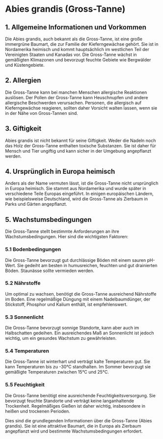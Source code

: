 # Abies grandis (Gross-Tanne)

## 1. Allgemeine Informationen und Vorkommen
Die Abies grandis, auch bekannt als die Gross-Tanne, ist eine große immergrüne Baumart, die zur Familie der Kieferngewächse gehört. Sie ist in Nordamerika heimisch und kommt hauptsächlich im westlichen Teil der Vereinigten Staaten und Kanadas vor. Die Gross-Tanne wächst in gemäßigten Klimazonen und bevorzugt feuchte Gebiete wie Bergwälder und Küstengebiete.

## 2. Allergien
Die Gross-Tanne kann bei manchen Menschen allergische Reaktionen auslösen. Der Pollen der Gross-Tanne kann Heuschnupfen und andere allergische Beschwerden verursachen. Personen, die allergisch auf Kieferngewächse reagieren, sollten daher Vorsicht walten lassen, wenn sie in der Nähe von Gross-Tannen sind.

## 3. Giftigkeit
Abies grandis ist nicht bekannt für seine Giftigkeit. Weder die Nadeln noch das Holz der Gross-Tanne enthalten toxische Substanzen. Sie ist daher für Mensch und Tier ungiftig und kann sicher in der Umgebung angepflanzt werden.

## 4. Ursprünglich in Europa heimisch
Anders als der Name vermuten lässt, ist die Gross-Tanne nicht ursprünglich in Europa heimisch. Sie stammt aus Nordamerika und wurde später in verschiedene Teile Europas eingeführt. In einigen europäischen Ländern, wie beispielsweise Deutschland, wird die Gross-Tanne als Zierbaum in Parks und Gärten angepflanzt.

## 5. Wachstumsbedingungen
Die Gross-Tanne stellt bestimmte Anforderungen an ihre Wachstumsbedingungen. Hier sind die wichtigsten Faktoren:

### 5.1 Bodenbedingungen
Die Gross-Tanne bevorzugt gut durchlässige Böden mit einem sauren pH-Wert. Sie gedeiht am besten in humusreichen, feuchten und gut drainierten Böden. Staunässe sollte vermieden werden.

### 5.2 Nährstoffe
Um optimal zu wachsen, benötigt die Gross-Tanne ausreichend Nährstoffe im Boden. Eine regelmäßige Düngung mit einem Nadelbaumdünger, der Stickstoff, Phosphor und Kalium enthält, ist empfehlenswert.

### 5.3 Sonnenlicht
Die Gross-Tanne bevorzugt sonnige Standorte, kann aber auch im Halbschatten gedeihen. Ein ausreichendes Maß an Sonnenlicht ist jedoch wichtig, um ein gesundes Wachstum zu gewährleisten.

### 5.4 Temperaturen
Die Gross-Tanne ist winterhart und verträgt kalte Temperaturen gut. Sie kann Temperaturen bis zu -30°C standhalten. Im Sommer bevorzugt sie gemäßigte Temperaturen zwischen 15°C und 25°C.

### 5.5 Feuchtigkeit
Die Gross-Tanne benötigt eine ausreichende Feuchtigkeitsversorgung. Sie bevorzugt feuchte Standorte und verträgt keine langanhaltende Trockenheit. Regelmäßiges Gießen ist daher wichtig, insbesondere in heißen und trockenen Perioden.

Dies sind die grundlegenden Informationen über die Gross-Tanne (Abies grandis). Sie ist eine attraktive Baumart, die in Europa als Zierbaum angepflanzt wird und bestimmte Wachstumsbedingungen erfordert.
